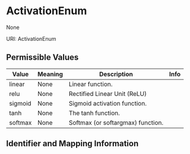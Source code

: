 # ActivationEnum

None

URI: ActivationEnum

## Permissible Values

| Value | Meaning | Description | Info |
| --- | --- | --- | --- |
| linear | None | Linear function. | |
| relu | None | Rectified Linear Unit (ReLU) | |
| sigmoid | None | Sigmoid activation function. | |
| tanh | None | The tanh function. | |
| softmax | None | Softmax (or softargmax) function. | |


## Identifier and Mapping Information





